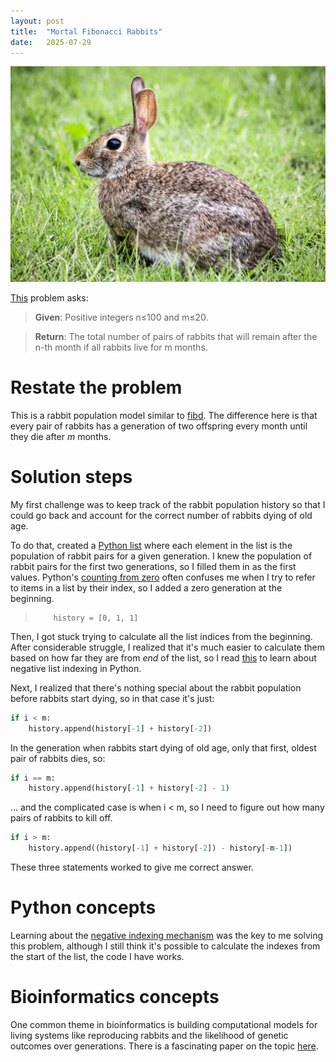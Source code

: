 ```yaml
---
layout: post
title:  "Mortal Fibonacci Rabbits"
date:   2025-07-29
---
```

![rabbit.jpg](../assets/rabbit.jpg)

[This](https://rosalind.info/problems/fibd/) problem asks:

> **Given**: Positive integers n≤100 and m≤20.

> **Return**: The total number of pairs of rabbits that will remain after the n-th month if all rabbits live for m months.

<!--break-->

# Restate the problem
This is a rabbit population model similar to [fibd](https://www.robertbryan.net/2025/07/25/fib.html). The difference here is that every pair of rabbits has a generation of two offspring every month until they die after _m_ months.

# Solution steps
My first challenge was to keep track of the rabbit population history so that I could go back and account for the correct number of rabbits dying of old age.

To do that, created a [Python list](https://www.w3schools.com/python/python_lists.asp) where each element in the list is the population of rabbit pairs for a given generation.
I knew the population of rabbit pairs for the first two generations, so I filled them in as the first values. Python's [counting from zero](https://python.pdxdev.com/lists/do-lists-in-python-start-at-0/)
often confuses me when I try to refer to items in a list by their index, so I added a zero generation at the beginning.

>         history = [0, 1, 1]

Then, I got stuck trying to calculate all the list indices from the beginning. After considerable struggle, I realized that it's much easier to calculate them based on how far they are from _end_ of the list, so I read [this](https://www.askpython.com/python/list/negative-indexing) to learn about negative list indexing in Python.

Next, I realized that there's nothing special about the rabbit population before rabbits start dying, so in that case it's just:

```python
if i < m:
    history.append(history[-1] + history[-2])
```
In the generation when rabbits start dying of old age, only that first, oldest pair of rabbits dies, so:

```python
if i == m:
    history.append(history[-1] + history[-2] - 1)
```

... and the complicated case is when i < m, so I need to figure out how many pairs of rabbits to kill off.

```python
if i > m:
    history.append((history[-1] + history[-2]) - history[-m-1])
```

These three statements worked to give me correct answer.

# Python concepts
Learning about the [negative indexing mechanism](https://www.askpython.com/python/list/negative-indexing) was the key to me solving
this problem, although I still think it's possible to calculate the indexes from the start of the list, the code I have works.

# Bioinformatics concepts
One common theme in bioinformatics is building computational models for living systems like reproducing rabbits and the likelihood of genetic outcomes over generations. There is a fascinating paper on the topic [here](https://www.biophysics.org/Portals/0/BPSAssets/Articles/galina.pdf).



